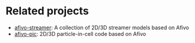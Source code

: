 # Related projects

* [afivo-streamer](https://gitlab.com/MD-CWI-NL/afivo-streamer): A collection of
2D/3D streamer models based on Afivo
* [afivo-pic](https://gitlab.com/MD-CWI-NL/afivo-pic): 2D/3D particle-in-cell code based on Afivo
